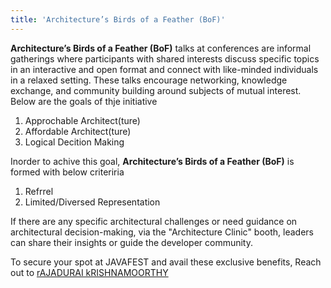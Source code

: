 ```yaml
---
title: 'Architecture’s Birds of a Feather (BoF)'
---
```


**Architecture’s Birds of a Feather (BoF)** talks at conferences are informal gatherings where participants with shared interests discuss specific topics in an interactive and open format and connect with like-minded individuals in a relaxed setting. These talks encourage networking, knowledge exchange, and community building around subjects of mutual interest. Below are the goals of thje initiative

1. Approchable Architect(ture)
2. Affordable Architect(ture)
3. Logical Decition Making

Inorder to achive this goal, **Architecture’s Birds of a Feather (BoF)**  is formed with below criteriria

1. Refrrel
2. Limited/Diversed Representation

If there are any specific architectural challenges or need guidance on architectural decision-making, via the "Architecture Clinic" booth, leaders can share their insights or guide the developer community. 

To secure your spot at JAVAFEST and avail these exclusive benefits, Reach out to [rAJADURAI kRISHNAMOORTHY](https://www.linkedin.com/in/rajaduraikrishnamoorthy/) 